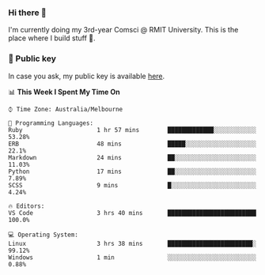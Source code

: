 ### Hi there 👋

I'm currently doing my 3rd-year Comsci @ RMIT University. This is the place where I build stuff 👀. 

### 🔑 Public key

In case you ask, my public key is available [here](https://public.auspham.dev/).

<!--START_SECTION:waka-->
📊 **This Week I Spent My Time On** 

```text
⌚︎ Time Zone: Australia/Melbourne

💬 Programming Languages: 
Ruby                     1 hr 57 mins        █████████████░░░░░░░░░░░░   53.28% 
ERB                      48 mins             █████░░░░░░░░░░░░░░░░░░░░   22.1% 
Markdown                 24 mins             ██░░░░░░░░░░░░░░░░░░░░░░░   11.03% 
Python                   17 mins             ██░░░░░░░░░░░░░░░░░░░░░░░   7.89% 
SCSS                     9 mins              █░░░░░░░░░░░░░░░░░░░░░░░░   4.24%

🔥 Editors: 
VS Code                  3 hrs 40 mins       █████████████████████████   100.0%

💻 Operating System: 
Linux                    3 hrs 38 mins       ████████████████████████░   99.12% 
Windows                  1 min               ░░░░░░░░░░░░░░░░░░░░░░░░░   0.88%

```


<!--END_SECTION:waka-->

<!--
**rockmanvnx6/rockmanvnx6** is a ✨ _special_ ✨ repository because its `README.md` (this file) appears on your GitHub profile.

Here are some ideas to get you started:

- 🔭 I’m currently working on ...
- 🌱 I’m currently learning ...
- 👯 I’m looking to collaborate on ...
- 🤔 I’m looking for help with ...
- 💬 Ask me about ...
- 📫 How to reach me: ...
- 😄 Pronouns: ...
- ⚡ Fun fact: ...
-->
